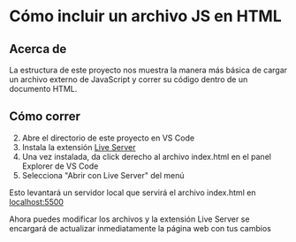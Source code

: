 # Cómo incluir un archivo JS en HTML

## Acerca de

La estructura de este proyecto nos muestra la manera más básica de cargar un archivo externo de JavaScript y correr su código dentro de un documento HTML.

## Cómo correr

2. Abre el directorio de este proyecto en VS Code
2. Instala la extensión [Live Server](https://marketplace.visualstudio.com/items?itemName=ritwickdey.LiveServer)
3. Una vez instalada, da click derecho al archivo index.html en el panel Explorer de VS Code
4. Selecciona "Abrir con Live Server" del menú

Esto levantará un servidor local que servirá el archivo index.html en [localhost:5500](http://localhost:5500)

Ahora puedes modificar los archivos y la extensión Live Server se encargará de actualizar inmediatamente la página web con tus cambios